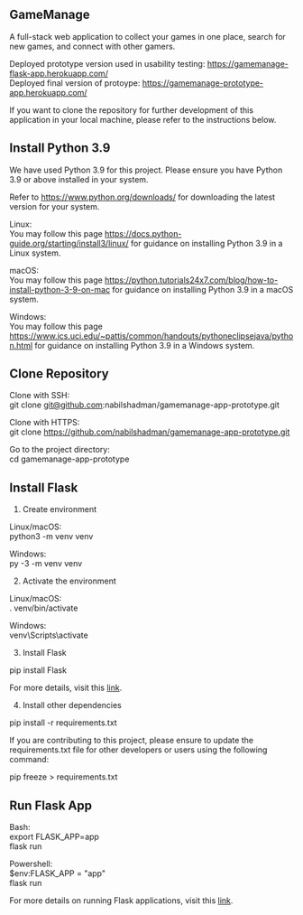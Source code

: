 ## GameManage
A full-stack web application to collect your games in one place, search for new games, and connect with other gamers.  

Deployed prototype version used in usability testing: https://gamemanage-flask-app.herokuapp.com/  
Deployed final version of protoype: https://gamemanage-prototype-app.herokuapp.com/  

If you want to clone the repository for further development of this application in your local machine, please refer to the instructions below.  


## Install Python 3.9  
We have used Python 3.9 for this project. Please ensure you have Python 3.9 or above installed in your system.  

Refer to https://www.python.org/downloads/ for downloading the latest version for your system.  

Linux:  
You may follow this page https://docs.python-guide.org/starting/install3/linux/ for guidance on installing Python 3.9 in a Linux system.  

macOS:  
You may follow this page https://python.tutorials24x7.com/blog/how-to-install-python-3-9-on-mac for guidance on installing Python 3.9 in a macOS system.  

Windows:  
You may follow this page https://www.ics.uci.edu/~pattis/common/handouts/pythoneclipsejava/python.html for guidance on installing Python 3.9 in a Windows system.  




## Clone Repository

Clone with SSH:  
git clone git@github.com:nabilshadman/gamemanage-app-prototype.git    

Clone with HTTPS:   
git clone https://github.com/nabilshadman/gamemanage-app-prototype.git   

Go to the project directory:  
cd gamemanage-app-prototype    




## Install Flask  
1. Create environment  

Linux/macOS:  
python3 -m venv venv  

Windows:  
py -3 -m venv venv  

2. Activate the environment  

Linux/macOS:  
. venv/bin/activate  

Windows:  
venv\Scripts\activate  

3. Install Flask  

pip install Flask  

For more details, visit this [link](https://flask.palletsprojects.com/en/2.0.x/installation/).   

4. Install other dependencies  

pip install -r requirements.txt  

If you are contributing to this project, please ensure to update the requirements.txt file for other developers or users using the following command:  

pip freeze > requirements.txt  




## Run Flask App  

Bash:  
export FLASK_APP=app  
flask run  

Powershell:  
$env:FLASK_APP = "app"  
flask run  

For more details on running Flask applications, visit this [link](https://flask.palletsprojects.com/en/2.0.x/quickstart/).    
